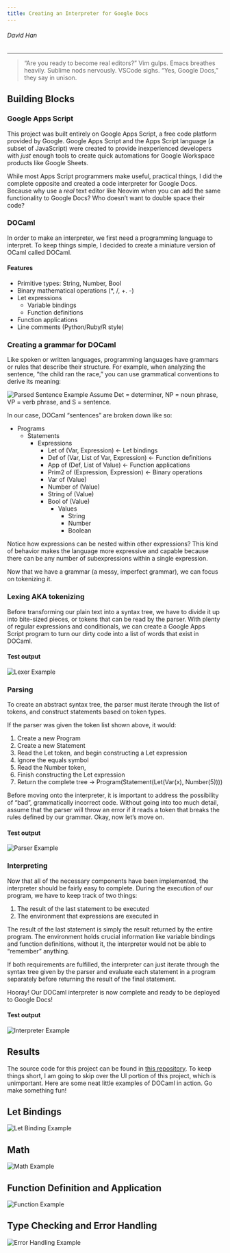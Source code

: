 ```yaml
---
title: Creating an Interpreter for Google Docs
---
```



###### David Han

---

> “Are you ready to become real editors?”
> Vim gulps.
> Emacs breathes heavily.
> Sublime nods nervously.
> VSCode sighs.
> “Yes, Google Docs,” they say in unison.

## Building Blocks

### Google Apps Script

This project was built entirely on Google Apps Script, a free code platform provided by Google. Google Apps Script and the Apps Script language (a subset of JavaScript) were created to provide inexperienced developers with _just_ enough tools to create quick automations for Google Workspace products like Google Sheets.

While most Apps Script programmers make useful, practical things, I did the complete opposite and created a code interpreter for Google Docs. Because why use a _real_ text editor like Neovim when you can add the same functionality to Google Docs? Who doesn’t want to double space their code?

### DOCaml

In order to make an interpreter, we first need a programming language to interpret. To keep things simple, I decided to create a miniature version of OCaml called DOCaml.

#### Features

- Primitive types: String, Number, Bool
- Binary mathematical operations (\*, \/, +. -)
- Let expressions
    - Variable bindings
    - Function definitions
- Function applications
- Line comments (Python/Ruby/R style)

### Creating a grammar for DOCaml

Like spoken or written languages, programming languages have grammars or rules that describe their structure. For example, when analyzing the sentence, “the child ran the race,” you can use grammatical conventions to derive its meaning:

![Parsed Sentence Example](/images/parsed-sentence.png)
Assume Det = determiner, NP = noun phrase, VP = verb phrase, and S = sentence.

In our case, DOCaml “sentences” are broken down like so:

- Programs
    - Statements
        - Expressions
            - Let of (Var, Expression) ← Let bindings
            - Def of (Var, List of Var, Expression) ← Function definitions
            - App of (Def, List of Value) ← Function applications
            - Prim2 of (Expression, Expression) ← Binary operations
            - Var of (Value)
            - Number of (Value)
            - String of (Value)
            - Bool of (Value)
                - Values
                    - String
                    - Number
                    - Boolean

Notice how expressions can be nested within other expressions? This kind of behavior makes the language more expressive and capable because there can be any number of subexpressions within a single expression.

Now that we have a grammar (a messy, imperfect grammar), we can focus on tokenizing it.

### Lexing AKA tokenizing

Before transforming our plain text into a syntax tree, we have to divide it up into bite-sized pieces, or tokens that can be read by the parser. With plenty of regular expressions and conditionals, we can create a Google Apps Script program to turn our dirty code into a list of words that exist in DOCaml.

#### Test output

![Lexer Example](/images/docaml-lexer.png)

### Parsing

To create an abstract syntax tree, the parser must iterate through the list of tokens, and construct statements based on token types.

If the parser was given the token list shown above, it would:

1. Create a new Program
2. Create a new Statement
3. Read the Let token, and begin constructing a Let expression
4. Ignore the equals symbol
5. Read the Number token,
6. Finish constructing the Let expression
7. Return the complete tree → Program(Statement(Let(Var(x), Number(5))))

Before moving onto the interpreter, it is important to address the possibility of “bad”, grammatically incorrect code. Without going into too much detail, assume that the parser will throw an error if it reads a token that breaks the rules defined by our grammar. Okay, now let’s move on.

#### Test output

![Parser Example](/images/docaml-parser.png)

### Interpreting

Now that all of the necessary components have been implemented, the interpreter should be fairly easy to complete. During the execution of our program, we have to keep track of two things:

1. The result of the last statement to be executed
2. The environment that expressions are executed in

The result of the last statement is simply the result returned by the entire program. The environment holds crucial information like variable bindings and function definitions, without it, the interpreter would not be able to “remember” anything.

If both requirements are fulfilled, the interpreter can just iterate through the syntax tree given by the parser and evaluate each statement in a program separately before returning the result of the final statement.

Hooray! Our DOCaml interpreter is now complete and ready to be deployed to Google Docs!

#### Test output

![Interpreter Example](/images/docaml-interp.png)

## Results

The source code for this project can be found in [this repository](https://github.com/dhan4043/docaml).
To keep things short, I am going to skip over the UI portion of this project, which is unimportant. Here are some neat little examples of DOCaml in action. Go make something fun!

## Let Bindings

![Let Binding Example](/images/docaml-let.png)

## Math

![Math Example](/images/docaml-math.png)

## Function Definition and Application

![Function Example](/images/docaml-function.png)

## Type Checking and Error Handling

![Error Handling Example](/images/docaml-error.png)
